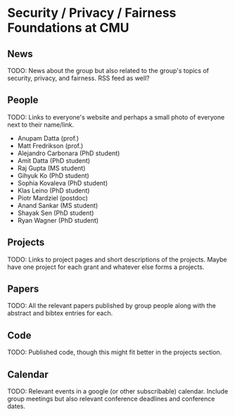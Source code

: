 # Security / Privacy / Fairness Foundations at CMU

## News

TODO: News about the group but also related to the group's topics of
security, privacy, and fairness. RSS feed as well?

## People

TODO: Links to everyone's website and perhaps a small photo of
everyone next to their name/link.

* Anupam Datta (prof.)
* Matt Fredrikson (prof.)
* Alejandro Carbonara (PhD student)
* Amit Datta (PhD student)
* Raj Gupta (MS student)
* Gihyuk Ko (PhD student)
* Sophia Kovaleva (PhD student)
* Klas Leino (PhD student)
* Piotr Mardziel (postdoc)
* Anand Sankar (MS student)
* Shayak Sen (PhD student)
* Ryan Wagner (PhD student)

## Projects

TODO: Links to project pages and short descriptions of the projects.
Maybe have one project for each grant and whatever else forms a projects.

## Papers

TODO: All the relevant papers published by group people along with the
abstract and bibtex entries for each.

## Code

TODO: Published code, though this might fit better in the projects
section.

## Calendar

TODO: Relevant events in a google (or other subscribable) calendar.
Include group meetings but also relevant conference deadlines and
conference dates.
